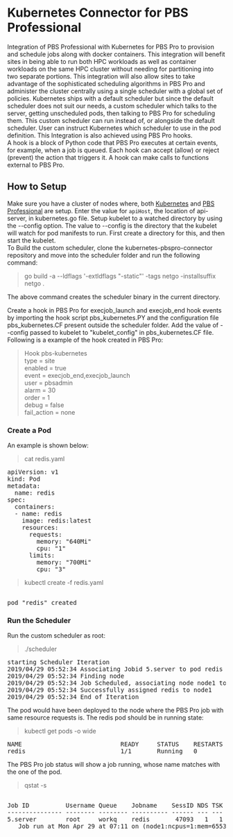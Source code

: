 # Kubernetes Connector for PBS Professional

Integration of PBS Professional with Kubernetes for PBS Pro to provision and schedule jobs along with docker containers. This integration  will benefit sites in being able to run both HPC workloads as well as container workloads on the same HPC cluster without needing for partitioning into two separate portions. This integration will also allow sites to take advantage of the sophisticated scheduling algorithms in PBS Pro and administer the cluster centrally using a single scheduler with a global set of policies. Kubernetes ships with a default scheduler but since the default scheduler does not suit our needs, a custom scheduler which talks to the server, getting unscheduled pods, then talking to PBS Pro for scheduling them. This custom scheduler can run instead of, or alongside the default scheduler. User can instruct Kubernetes which scheduler to use in the pod definition. This Integration is also achieved using PBS Pro hooks.  
A hook is a block of Python code that PBS Pro executes at certain events, for example, when a job is queued. Each hook can accept (allow) or reject (prevent) the action that triggers it. A hook can make calls to functions external to PBS Pro.

## How to Setup

Make sure you have a  cluster of nodes where, both [Kubernetes](https://github.com/kubernetes/kubernetes) and [PBS Professional](https://github.com/PBSPro/pbspro) are setup. 
Enter the value for `apiHost`, the location of api-server, in kubernetes.go file.
Setup kubelet to a watched  directory by using the --config option. The value to --config is the directory that the kubelet will watch for pod manifests to run. First create a directory for this, and then start the kubelet.  
To Build the custom scheduler, clone the kubernetes-pbspro-connector repository and move into the scheduler folder and run the following command:
> go build -a --ldflags '-extldflags "-static"' -tags netgo -installsuffix netgo .  

The above command creates the scheduler binary in the current directory.

Create a hook in PBS Pro for execjob_launch and execjob_end hook events by importing the hook script pbs_kubernetes.PY and the configuration file pbs_kubernetes.CF present outside the scheduler folder. Add the value of --config passed to kubelet to "kubelet_config" in pbs_kubernetes.CF file.
Following is a example of the hook created in PBS Pro:  
> Hook pbs-kubernetes  
    type = site  
    enabled = true  
    event = execjob_end,execjob_launch  
    user = pbsadmin  
    alarm = 30  
    order = 1  
    debug = false  
    fail_action = none  

### Create a Pod

An example is shown below:

> cat redis.yaml 

<pre>
apiVersion: v1
kind: Pod
metadata:
  name: redis
spec:
  containers:
  - name: redis
    image: redis:latest
    resources:
      requests:
        memory: "640Mi"
        cpu: "1"
      limits:
        memory: "700Mi"
        cpu: "3"  
</pre>

> kubectl create -f redis.yaml
<pre>

pod "redis" created  
</pre>

### Run the Scheduler

Run the custom scheduler as root:

> ./scheduler  
<pre>
starting Scheduler Iteration
2019/04/29 05:52:34 Associating Jobid 5.server to pod redis
2019/04/29 05:52:34 Finding node
2019/04/29 05:52:34 Job Scheduled, associating node node1 to redis
2019/04/29 05:52:34 Successfully assigned redis to node1
2019/04/29 05:52:34 End of Iteration  
</pre>

The pod would have been deployed to the node where the PBS Pro job with same resource requests is. The redis pod should be in running state:
> kubectl get pods -o wide  
<pre>
NAME                           READY     STATUS    RESTARTS   AGE       IP           NODE  
redis                          1/1       Running   0          1m        172.30.9.2   node1
</pre>

The PBS Pro job status will show a job running, whose name matches with the one of the pod.

> qstat -s

<pre>
                                                            Req'd  Req'd   Elap
Job ID          Username Queue    Jobname    SessID NDS TSK Memory Time  S Time
--------------- -------- -------- ---------- ------ --- --- ------ ----- - -----
5.server        root     workq    redis       47093   1   1  640mb   --  R 00:02
   Job run at Mon Apr 29 at 07:11 on (node1:ncpus=1:mem=655360kb)
</pre>
